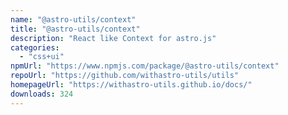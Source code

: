 ```yaml
---
name: "@astro-utils/context"
title: "@astro-utils/context"
description: "React like Context for astro.js"
categories:
  - "css+ui"
npmUrl: "https://www.npmjs.com/package/@astro-utils/context"
repoUrl: "https://github.com/withastro-utils/utils"
homepageUrl: "https://withastro-utils.github.io/docs/"
downloads: 324
---
```

